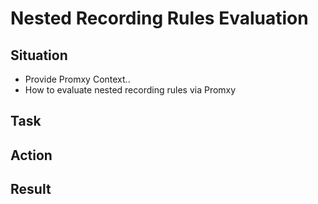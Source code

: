 # Nested Recording Rules Evaluation
## Situation
- Provide Promxy Context..
- How to evaluate nested recording rules via Promxy
## Task
## Action
## Result
